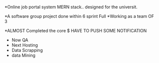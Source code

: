 *Online job portal system MERN stack..
designed for the universit.

*A software group project done within 6 sprint
Full
*Working as a team OF 3

*ALMOST Completed the core
$ HAVE TO PUSH SOME NOTIFICATION

* Now QA
* Next Hosting
* Data Scrapping
* data Mining

